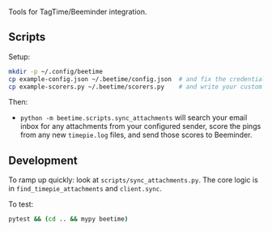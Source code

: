 Tools for TagTime/Beeminder integration.

## Scripts

Setup:
```bash
mkdir -p ~/.config/beetime
cp example-config.json ~/.beetime/config.json  # and fix the credentials
cp example-scorers.py ~/.beetime/scorers.py    # and write your custom ping-scoring logic
```

Then:
- `python -m beetime.scripts.sync_attachments` will search your email inbox for any attachments from your configured sender, score the pings from any new `timepie.log` files, and send those scores to Beeminder.

## Development

To ramp up quickly: look at `scripts/sync_attachments.py`. The core logic is in `find_timepie_attachments` and `client.sync`.

To test:

```bash
pytest && (cd .. && mypy beetime)
```